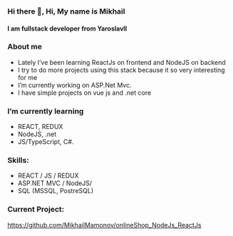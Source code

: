 ### Hi there 👋, Hi, My name is  Mikhail
#### I am fullstack developer from Yaroslavll 
###  About me
* Lately I’ve been learning ReactJs on frontend and NodeJS on backend
*  I try to do more projects using this stack because it so very interesting for me
*  I’m currently working on  ASP.Net Mvc.
*  I have simple projects on vue js and .net core 
###  I’m currently learning 
 - REACT, REDUX
 -  NodeJS, .net
 -  JS/TypeScript, C#. 

### Skills:

* REACT  / JS / REDUX
* ASP.NET MVC / NodeJS/
* SQL (MSSQL, PostreSQL) 

### Current Project:
https://github.com/MikhailMamonov/onlineShop_NodeJs_ReactJs
